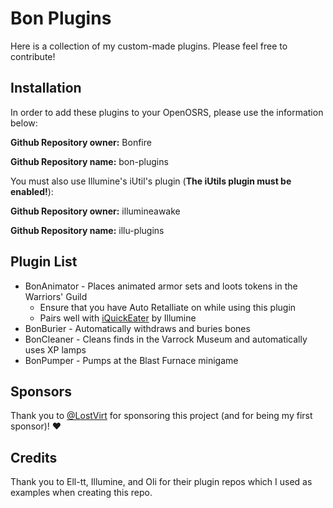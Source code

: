 # Bon Plugins

Here is a collection of my custom-made plugins. Please feel free to contribute!

## Installation
In order to add these plugins to your OpenOSRS, please use the information below:

**Github Repository owner:** Bonfire

**Github Repository name:** bon-plugins


You must also use Illumine's iUtil's plugin (**The iUtils plugin must be enabled!**):

**Github Repository owner:** illumineawake

**Github Repository name:** illu-plugins

## Plugin List
* BonAnimator - Places animated armor sets and loots tokens in the Warriors' Guild
  * Ensure that you have Auto Retalliate on while using this plugin
  * Pairs well with [iQuickEater](https://github.com/illumineawake/illu-plugins) by Illumine
* BonBurier - Automatically withdraws and buries bones
* BonCleaner - Cleans finds in the Varrock Museum and automatically uses XP lamps
* BonPumper - Pumps at the Blast Furnace minigame

## Sponsors

Thank you to [@LostVirt](https://github.com/LostVirt) for sponsoring this project (and for being my first sponsor)! ❤️

## Credits
Thank you to Ell-tt, Illumine, and Oli for their plugin repos which I used as examples when creating this repo.
